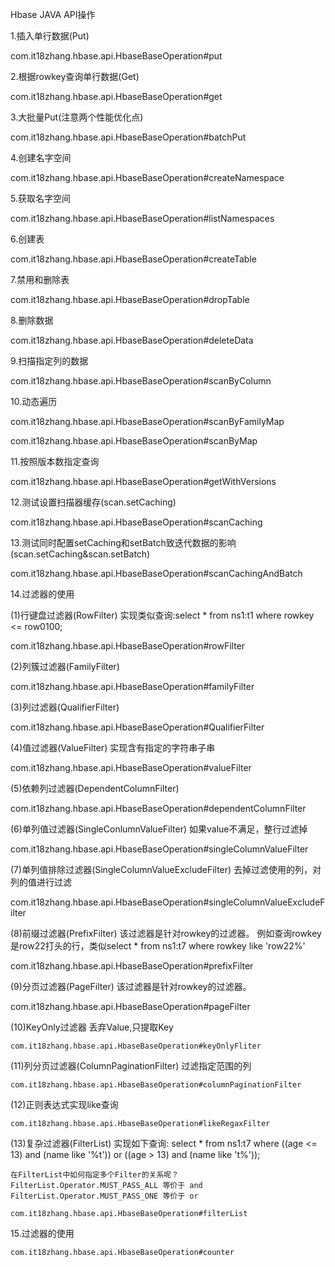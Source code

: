 ﻿Hbase JAVA API操作

1.插入单行数据(Put)

  com.it18zhang.hbase.api.HbaseBaseOperation#put
  
  
2.根据rowkey查询单行数据(Get)

  com.it18zhang.hbase.api.HbaseBaseOperation#get
  
  
3.大批量Put(注意两个性能优化点)

  com.it18zhang.hbase.api.HbaseBaseOperation#batchPut
  
  
4.创建名字空间

  com.it18zhang.hbase.api.HbaseBaseOperation#createNamespace
  
  
5.获取名字空间

  com.it18zhang.hbase.api.HbaseBaseOperation#listNamespaces
  
  
6.创建表

  com.it18zhang.hbase.api.HbaseBaseOperation#createTable
  
  
7.禁用和删除表

  com.it18zhang.hbase.api.HbaseBaseOperation#dropTable
  
  
8.删除数据

  com.it18zhang.hbase.api.HbaseBaseOperation#deleteData
  
  
9.扫描指定列的数据

  com.it18zhang.hbase.api.HbaseBaseOperation#scanByColumn
  
  
10.动态遍历

  com.it18zhang.hbase.api.HbaseBaseOperation#scanByFamilyMap
  
  com.it18zhang.hbase.api.HbaseBaseOperation#scanByMap
  
  
11.按照版本数指定查询

  com.it18zhang.hbase.api.HbaseBaseOperation#getWithVersions
  

12.测试设置扫描器缓存(scan.setCaching)

  com.it18zhang.hbase.api.HbaseBaseOperation#scanCaching
  
  
13.测试同时配置setCaching和setBatch致迭代数据的影响(scan.setCaching&scan.setBatch)

  com.it18zhang.hbase.api.HbaseBaseOperation#scanCachingAndBatch
  

14.过滤器的使用

(1)行键盘过滤器(RowFilter)
   实现类似查询:select * from ns1:t1 where rowkey <= row0100;

   com.it18zhang.hbase.api.HbaseBaseOperation#rowFilter
   
(2)列簇过滤器(FamilyFilter)
 
   com.it18zhang.hbase.api.HbaseBaseOperation#familyFilter
   
(3)列过滤器(QualifierFilter)

   com.it18zhang.hbase.api.HbaseBaseOperation#QualifierFilter
   
(4)值过滤器(ValueFilter)
   实现含有指定的字符串子串
  
   com.it18zhang.hbase.api.HbaseBaseOperation#valueFilter
   
(5)依赖列过滤器(DependentColumnFilter)

   com.it18zhang.hbase.api.HbaseBaseOperation#dependentColumnFilter
   
(6)单列值过滤器(SingleConlumnValueFilter)
   如果value不满足，整行过滤掉
   
   com.it18zhang.hbase.api.HbaseBaseOperation#singleColumnValueFilter
   
(7)单列值排除过滤器(SingleColumnValueExcludeFilter)
   去掉过滤使用的列，对列的值进行过滤
   
   com.it18zhang.hbase.api.HbaseBaseOperation#singleColumnValueExcludeFilter
   
(8)前缀过滤器(PrefixFilter)
   该过滤器是针对rowkey的过滤器。
   例如查询rowkey是row22打头的行，类似select * from ns1:t7 where rowkey like 'row22%'
   
   com.it18zhang.hbase.api.HbaseBaseOperation#prefixFilter
   
(9)分页过滤器(PageFilter)
   该过滤器是针对rowkey的过滤器。
   
   com.it18zhang.hbase.api.HbaseBaseOperation#pageFilter
   
(10)KeyOnly过滤器
    丢弃Value,只提取Key
	
	com.it18zhang.hbase.api.HbaseBaseOperation#keyOnlyFliter
	
(11)列分页过滤器(ColumnPaginationFilter)
    过滤指定范围的列

    com.it18zhang.hbase.api.HbaseBaseOperation#columnPaginationFilter
	
(12)正则表达式实现like查询
    
	com.it18zhang.hbase.api.HbaseBaseOperation#likeRegaxFilter
	
(13)复杂过滤器(FilterList)
    实现如下查询:
	select * 
	from ns1:t7 
	where ((age <= 13) and (name like '%t'))
	   or ((age > 13) and (name like 't%'));
	
	在FilterList中如何指定多个Filter的关系呢？
	FilterList.Operator.MUST_PASS_ALL 等价于 and
	FilterList.Operator.MUST_PASS_ONE 等价于 or
	
    com.it18zhang.hbase.api.HbaseBaseOperation#filterList

15.过滤器的使用
    
	com.it18zhang.hbase.api.HbaseBaseOperation#counter
   